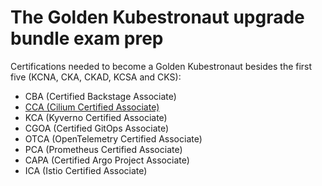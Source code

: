# The Golden Kubestronaut upgrade bundle exam prep

Certifications needed to become a Golden Kubestronaut besides the first five (KCNA, CKA, CKAD, KCSA and CKS):

* CBA (Certified Backstage Associate)
* [CCA (Cilium Certified Associate)](CCA/README.md)
* KCA (Kyverno Certified Associate)
* CGOA (Certified GitOps Associate)
* OTCA (OpenTelemetry Certified Associate)
* PCA (Prometheus Certified Associate)
* CAPA (Certified Argo Project Associate)
* ICA (Istio Certified Associate)
